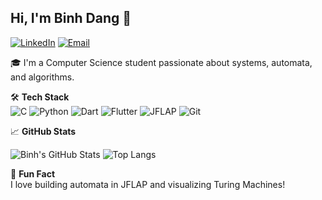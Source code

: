 ## Hi, I'm Binh Dang  👋
[![LinkedIn](https://img.shields.io/badge/-LinkedIn-blue?style=flat-square&logo=linkedin&logoColor=white&link=https://linkedin.com)](https://linkedin.com)
[![Email](https://img.shields.io/badge/-Email-c14438?style=flat-square&logo=gmail&logoColor=white&link=mailto:youremail@example.com)](mailto:youremail@example.com)

🎓 I'm a Computer Science student passionate about systems, automata, and algorithms.

🛠 **Tech Stack**  
![C](https://img.shields.io/badge/C-00599C?style=flat-square&logo=c&logoColor=white)
![Python](https://img.shields.io/badge/Python-3776AB?style=flat-square&logo=python&logoColor=white)
![Dart](https://img.shields.io/badge/Dart-0175C2?style=flat-square&logo=dart&logoColor=white)
![Flutter](https://img.shields.io/badge/Flutter-02569B?style=flat-square&logo=flutter&logoColor=white)
![JFLAP](https://img.shields.io/badge/JFLAP-4B0082?style=flat-square)
![Git](https://img.shields.io/badge/Git-F05032?style=flat-square&logo=git&logoColor=white)

📈 **GitHub Stats**

![Binh's GitHub Stats](https://github-readme-stats.vercel.app/api?username=bdang12&show_icons=true&theme=tokyonight)
![Top Langs](https://github-readme-stats.vercel.app/api/top-langs/?username=bdang12&layout=compact&theme=tokyonight)

🧠 **Fun Fact**  
I love building automata in JFLAP and visualizing Turing Machines!

<!--
**bdang12/bdang12** is a ✨ _special_ ✨ repository because its `README.md` (this file) appears on your GitHub profile.

Here are some ideas to get you started:

- 🔭 I’m currently working on ...
- 🌱 I’m currently learning ...
- 👯 I’m looking to collaborate on ...
- 🤔 I’m looking for help with ...
- 💬 Ask me about ...
- 📫 How to reach me: ...
- 😄 Pronouns: ...
- ⚡ Fun fact: ...
-->
